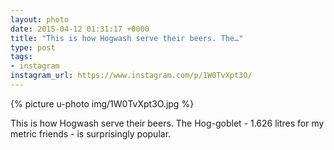 ```yaml
---
layout: photo
date: 2015-04-12 01:31:17 +0000
title: "This is how Hogwash serve their beers. The…"
type: post
tags:
- instagram
instagram_url: https://www.instagram.com/p/1W0TvXpt3O/
---
```


{% picture u-photo img/1W0TvXpt3O.jpg %}

This is how Hogwash serve their beers. The Hog-goblet - 1.626 litres for my metric friends - is surprisingly popular.
